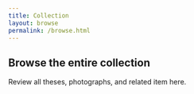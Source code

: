 ```yaml
---
title: Collection
layout: browse
permalink: /browse.html
---
```


## Browse the entire collection
Review all theses, photographs, and related item here.
